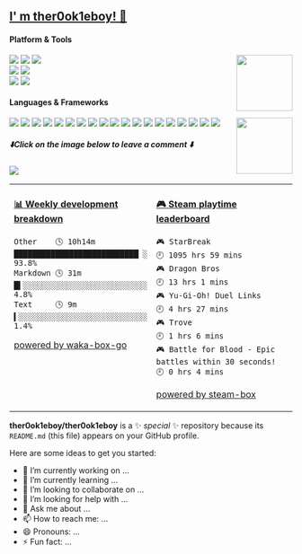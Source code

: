 <h2><a href="https://github.com/ther0ok1eboy">I' m ther0ok1eboy! 🌱</a></h2>

#### Platform & Tools
<a href="https://count.getloli.com/"><img src="https://count.getloli.com/get/@github.readme?theme=asoul" height="100" align="right"></a>
[![](https://img.shields.io/badge/OS-Arch%20Linux-33aadd?style=for-the-badge&logo=arch-linux&logoColor=ffffff)](https://www.archlinux.org/)
[![](https://img.shields.io/badge/macOS-Monterey-292e33?style=for-the-badge&logo=apple&logoColor=ffffff)](https://www.apple.com/macos/big-sur/)
[![](https://img.shields.io/badge/Windows-10-4e9eee?style=for-the-badge&logo=windows&logoColor=ffffff)](https://www.microsoft.com/windows/windows-11)   
[![](https://img.shields.io/badge/Redmi-K70-2E77BC?style=for-the-badge&logo=android&logoColor=ffffff)](https://www.samsung.com/us/app/mobile/galaxy-s20-5g/)
[![](https://img.shields.io/badge/iPhone-15%20Pro-999999?style=for-the-badge&logo=apple&logoColor=ffffff)](https://www.apple.com/)   
[![](https://img.shields.io/badge/IDE-Neovim-blue?style=for-the-badge&logo=neovim&logoColor=ffffff)](https://code.visualstudio.com/)
[![](https://img.shields.io/badge/IDE-intellij%20idea-blue?style=for-the-badge&logo=intellij-idea&logoColor=ffffff)](https://code.visualstudio.com/)
#### Languages & Frameworks
<a href="#"><img src="https://raw.githubusercontent.com/ther0ok1eboy/ther0ok1eboy/master/crino.gif" align="right" width="100px" height="100px" /></a>
[![](https://img.shields.io/badge/-Python-8dd6f9?style=for-the-badge&logo=python&logoColor=white)](https://webpack.js.org/)
[![](https://img.shields.io/badge/-PHP-61dafb?style=for-the-badge&logo=PHP&logoColor=ffffff)](https://reactjs.org/)
[![](https://img.shields.io/badge/-Docker-2496ED?style=for-the-badge&logo=docker&logoColor=ffffff)](https://www.docker.com/)
[![](https://img.shields.io/badge/-Sharp-2c8ebb?style=for-the-badge&logo=sharp&logoColor=ffffff)](https://yarnpkg.com/)
[![](https://img.shields.io/badge/-C-007acc?style=for-the-badge&logo=C&logoColor=white)](https://www.typescriptlang.org/)
[![](https://img.shields.io/badge/-CSS3-1572B6?style=for-the-badge&logo=css3&logoColor=white)](https://www.w3.org/Style/CSS/)
[![](https://img.shields.io/badge/-C%2B%2B-cb3837?style=for-the-badge&logo=C++&logoColor=white)](https://npmjs.com/)
[![](https://img.shields.io/badge/-Java-dd3a0a?style=for-the-badge&logo=intellij-idea&logoColor=white)](https://postcss.org/)
[![](https://img.shields.io/badge/-HTML5-E34F26?style=for-the-badge&logo=html5&logoColor=white)](https://html.spec.whatwg.org/)
[![](https://img.shields.io/badge/-Git-f05032?style=for-the-badge&logo=git&logoColor=white)](https://git-scm.com/)
[![](https://img.shields.io/badge/-Yaml-ec4a3f?style=for-the-badge&logo=YAML&logoColor=ffffff)](https://rollupjs.org/)
[![](https://img.shields.io/badge/-.NET-ff6347?style=for-the-badge&logo=.NET&logoColor=ffffff)](https://stylus-lang.com/)
[![](https://img.shields.io/badge/-Linux-fcc624?style=for-the-badge&logo=linux&logoColor=white)](https://www.linuxfoundation.org/)
[![](https://img.shields.io/badge/-JavaScript-f7e018?style=for-the-badge&logo=javascript&logoColor=white)](https://www.ecma-international.org/)
[![](https://img.shields.io/badge/-Bat-f69220?style=for-the-badge&logo=barmenia&logoColor=ffffff)](https://pnpm.io/)
[![](https://img.shields.io/badge/-Shell-4fc08d?style=for-the-badge&logo=shell&logoColor=ffffff)](https://vuejs.org/)
[![](https://img.shields.io/badge/-MongoDB-47a248?style=for-the-badge&logo=mongodb&logoColor=ffffff)](https://www.mongodb.com/)
[![](https://img.shields.io/badge/-Nginx-269539?style=for-the-badge&logo=nginx&logoColor=ffffff)](https://nginx.org/)
[![](https://img.shields.io/badge/-Node.js-43853d?style=for-the-badge&logo=node.js&logoColor=ffffff)](https://nodejs.org/)

##### ⬇️**Click on the image below to leave a comment** ⬇️

[![](https://chat.getloli.com/room/@journey-ad.github/svg?width=600&height=280&limit=20&theme=light&title=ther0ok1eboy@github:%20~&fontSize=13)](https://chat.getloli.com/room/@journey-ad.github?title=JAD%E7%9A%84Github%E7%95%99%E8%A8%80%E6%9D%BF)

<table>
<tr>
<td valign="top" width="50%">

<!-- waka-box start -->
#### <a href="https://gist.github.com/593d0f8df0b5a0d0b00299c2041b9640" target="_blank">📊 Weekly development breakdown</a>
```text
Other    🕓 10h14m ███████████████████████████▏░ 93.8%
Markdown 🕓 31m    █▍░░░░░░░░░░░░░░░░░░░░░░░░░░░  4.8%
Text     🕓 9m     ▍░░░░░░░░░░░░░░░░░░░░░░░░░░░░  1.4%
```
<!-- Powered by https://github.com/YouEclipse/waka-box-go . -->
<!-- waka-box end -->

[powered by waka-box-go](https://github.com/ther0ok1eboy/waka-box-go)

</td>
<td valign="top" width="50%">

<!-- steam-box start -->
#### <a href="https://gist.github.com/770f65bb942c7d8e3deec65901e26949" target="_blank">🎮 Steam playtime leaderboard</a>
```text
🎮 StarBreak                        🕘 1095 hrs 59 mins
🎮 Dragon Bros                      🕘 13 hrs 1 mins
🎮 Yu-Gi-Oh! Duel Links             🕘 4 hrs 27 mins
🎮 Trove                            🕘 1 hrs 6 mins
🎮 Battle for Blood - Epic battles within 30 seconds! 🕘 0 hrs 4 mins
```
<!-- Powered by https://github.com/YouEclipse/steam-box . -->
<!-- steam-box end -->

[powered by steam-box](https://github.com/ther0ok1eboy/steam-box)

</td>
</tr>
</table>

**ther0ok1eboy/ther0ok1eboy** is a ✨ _special_ ✨ repository because its `README.md` (this file) appears on your GitHub profile.

Here are some ideas to get you started:

- 🔭 I’m currently working on ...
- 🌱 I’m currently learning ...
- 👯 I’m looking to collaborate on ...
- 🤔 I’m looking for help with ...
- 💬 Ask me about ...
- 📫 How to reach me: ...
- 😄 Pronouns: ...
- ⚡ Fun fact: ...
